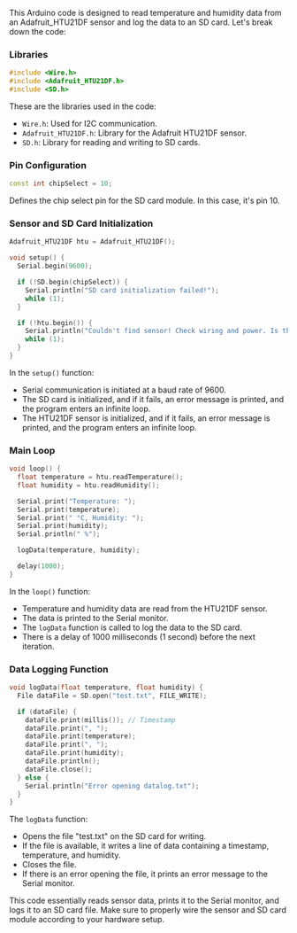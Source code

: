 This Arduino code is designed to read temperature and humidity data from an Adafruit_HTU21DF sensor and log the data to an SD card. Let's break down the code:

### Libraries
```cpp
#include <Wire.h>
#include <Adafruit_HTU21DF.h>
#include <SD.h>
```
These are the libraries used in the code:
- `Wire.h`: Used for I2C communication.
- `Adafruit_HTU21DF.h`: Library for the Adafruit HTU21DF sensor.
- `SD.h`: Library for reading and writing to SD cards.

### Pin Configuration
```cpp
const int chipSelect = 10;
```
Defines the chip select pin for the SD card module. In this case, it's pin 10.

### Sensor and SD Card Initialization
```cpp
Adafruit_HTU21DF htu = Adafruit_HTU21DF();

void setup() {
  Serial.begin(9600);

  if (!SD.begin(chipSelect)) {
    Serial.println("SD card initialization failed!");
    while (1);
  }

  if (!htu.begin()) {
    Serial.println("Couldn't find sensor! Check wiring and power. Is the sensor connected?");
    while (1);
  }
}
```
In the `setup()` function:
- Serial communication is initiated at a baud rate of 9600.
- The SD card is initialized, and if it fails, an error message is printed, and the program enters an infinite loop.
- The HTU21DF sensor is initialized, and if it fails, an error message is printed, and the program enters an infinite loop.

### Main Loop
```cpp
void loop() {
  float temperature = htu.readTemperature();
  float humidity = htu.readHumidity();

  Serial.print("Temperature: ");
  Serial.print(temperature);
  Serial.print(" °C, Humidity: ");
  Serial.print(humidity);
  Serial.println(" %");

  logData(temperature, humidity);

  delay(1000);
}
```
In the `loop()` function:
- Temperature and humidity data are read from the HTU21DF sensor.
- The data is printed to the Serial monitor.
- The `logData` function is called to log the data to the SD card.
- There is a delay of 1000 milliseconds (1 second) before the next iteration.

### Data Logging Function
```cpp
void logData(float temperature, float humidity) {
  File dataFile = SD.open("test.txt", FILE_WRITE);

  if (dataFile) {
    dataFile.print(millis()); // Timestamp
    dataFile.print(", ");
    dataFile.print(temperature);
    dataFile.print(", ");
    dataFile.print(humidity);
    dataFile.println();
    dataFile.close();
  } else {
    Serial.println("Error opening datalog.txt");
  }
}
```
The `logData` function:
- Opens the file "test.txt" on the SD card for writing.
- If the file is available, it writes a line of data containing a timestamp, temperature, and humidity.
- Closes the file.
- If there is an error opening the file, it prints an error message to the Serial monitor.

This code essentially reads sensor data, prints it to the Serial monitor, and logs it to an SD card file. Make sure to properly wire the sensor and SD card module according to your hardware setup.
